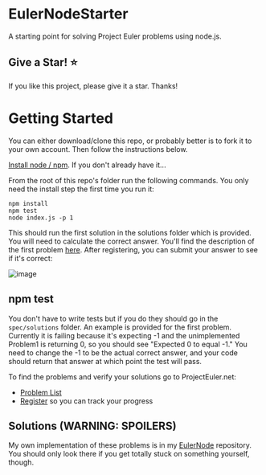 # EulerNodeStarter

A starting point for solving Project Euler problems using node.js.

## Give a Star! :star:

If you like this project, please give it a star. Thanks!

# Getting Started

You can either download/clone this repo, or probably better is to fork it to your own account. Then follow the instructions below.

[Install node / npm](https://nodejs.org/en/download/). If you don't already have it...

From the root of this repo's folder run the following commands. You only need the install step the first time you run it:

```
npm install
npm test
node index.js -p 1
```

This should run the first solution in the solutions folder which is provided. You will need to calculate the correct answer. You'll find the description of the first problem [here](https://projecteuler.net/problem=1). After registering, you can submit your answer to see if it's correct:

![image](https://user-images.githubusercontent.com/782127/51804316-4780b200-222d-11e9-97df-6dcba080128d.png)

## npm test

You don't have to write tests but if you do they should go in the `spec/solutions` folder. An example is provided for the first problem. Currently it is failing because it's expecting -1 and the unimplemented Problem1 is returning 0, so you should see "Expected 0 to equal -1." You need to change the -1 to be the actual correct answer, and your code should return that answer at which point the test will pass.

To find the problems and verify your solutions go to ProjectEuler.net:

- [Problem List](https://projecteuler.net/archives)
- [Register](https://projecteuler.net/register) so you can track your progress

## Solutions (WARNING: SPOILERS)

My own implementation of these problems is in my [EulerNode](https://github.com/ardalis/EulerNode) repository. You should only look there if you get totally stuck on something yourself, though.

